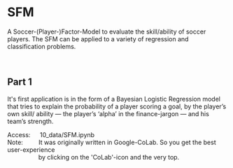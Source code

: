 # SFM
A Soccer-(Player-)Factor-Model to evaluate the skill/ability of soccer players.
The SFM can be applied to a variety of regression and classification problems.

<br>

## Part 1
It's first application is in the form of a Bayesian Logistic Regression model that tries to explain the probability of a player scoring a goal, by the player’s own skill/ ability — the player’s ‘alpha’ in the finance-jargon — and his team’s strength.

Access: &emsp;   10_data/SFM.ipynb <br>
Note:   &emsp;&emsp;    It was originally written in Google-CoLab. So you get the best user-experience <br>
&emsp;&emsp;&emsp;&ensp;&ensp;&ensp;&nbsp; by clicking on the 'CoLab'-icon and the very top.


